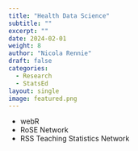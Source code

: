 ```yaml
---
title: "Health Data Science"
subtitle: ""
excerpt: ""
date: 2024-02-01
weight: 8
author: "Nicola Rennie"
draft: false
categories:
  - Research
  - StatsEd
layout: single
image: featured.png
---
```


* webR
* RoSE Network
* RSS Teaching Statistics Network




